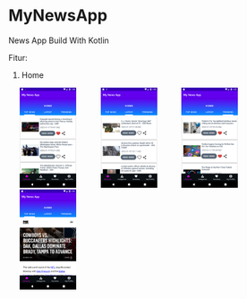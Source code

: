# MyNewsApp
News App Build With Kotlin

Fitur:
1. Home

<!-- <p align="middle"> -->

<p float="left">
<img src="https://github.com/Damg11/MyNewsApp/blob/main/Screenshot/Screenshot_20230117_130101.png" hspace="20" width=20% height=20%>
  <span> </span>
<img src="https://github.com/Damg11/MyNewsApp/blob/main/Screenshot/Screenshot_20230117_133527.png" hspace="20" width=20% height=20%>
  <span> </span>
<img src="https://github.com/Damg11/MyNewsApp/blob/main/Screenshot/Screenshot_20230117_133721.png" hspace="20" width=20% height=20%>
  <span> </span>
<img src="https://github.com/Damg11/MyNewsApp/blob/main/Screenshot/Screenshot_20230117_130158.png" hspace="20" width=20% height=20%>
</p>
<br />
